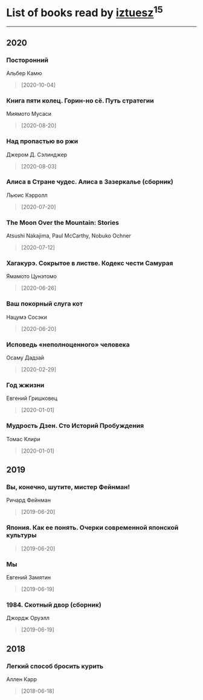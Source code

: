 # List of books read by [iztuesz](https://plus.google.com/u/0/100877468102766148730/)<sup>15</sup>
---

## 2020

### Посторонний
Альбер Камю
> [2020-10-04] 


### Книга пяти колец. Горин-но сё. Путь стратегии
Миямото Мусаси
> [2020-08-20] 


### Над пропастью во ржи
Джером Д. Сэлинджер
> [2020-08-03] 


### Алиса в Стране чудес. Алиса в Зазеркалье (сборник)
Льюис Кэрролл
> [2020-07-20] 


### The Moon Over the Mountain: Stories
Atsushi Nakajima, Paul McCarthy, Nobuko Ochner
> [2020-07-12] 


### Хагакурэ. Сокрытое в листве. Кодекс чести Самурая
Ямамото Цунэтомо
> [2020-06-26] 


### Ваш покорный слуга кот
Нацумэ Сосэки
> [2020-06-20] 


### Исповедь «неполноценного» человека
Осаму Дадзай
> [2020-02-29] 


### Год жжизни
Евгений Гришковец
> [2020-01-01] 


### Мудрость Дзен. Сто Историй Пробуждения
Томас Клири
> [2020-01-01] 



## 2019

### Вы, конечно, шутите, мистер Фейнман!
Ричард Фейнман
> [2019-06-20] 


### Япония. Как ее понять. Очерки современной японской культуры
> [2019-06-20] 


### Мы
Евгений Замятин
> [2019-06-19] 


### 1984. Скотный двор (сборник)
Джордж Оруэлл
> [2019-06-19] 



## 2018

### Легкий способ бросить курить
Аллен Карр
> [2018-06-18] 



